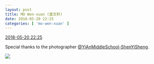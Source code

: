 ```yaml
---
layout: post
title: MO Wen-xuan (莫文轩)
date: 2018-05-20 22:25
categories: [ 'mo-wen-xuan' ]
---
```


<div class="weibo-info">
  <a href="https://weibo.com/6505418468/GhztvnKl6">2018-05-20 22:25</a>
</div>

Special thanks to the photographer [@YiAnMiddleSchool-ShenYiSheng](https://weibo.com/u/6507103706).

<!-- more -->

<a href="//wx2.sinaimg.cn/mw690/0076g4wkgy1fri680wgfej31o02yokjr.jpg">
  <img class="weibo-pic-preview" src="//wx2.sinaimg.cn/orj360/0076g4wkgy1fri680wgfej31o02yokjr.jpg" />
</a>
